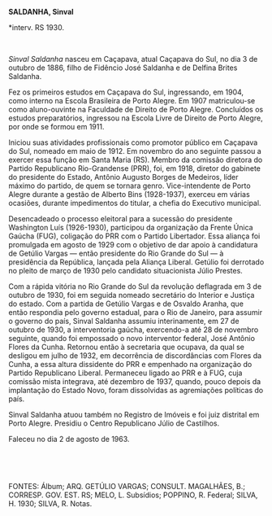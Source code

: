 **SALDANHA, Sinval**

\*interv. RS 1930.

 

*Sinval Saldanha* nasceu em Caçapava, atual Caçapava do Sul, no dia 3 de
outubro de 1886, filho de Fidêncio José Saldanha e de Delfina Brites
Saldanha.

Fez os primeiros estudos em Caçapava do Sul, ingressando, em 1904, como
interno na Escola Brasileira de Porto Alegre. Em 1907 matriculou-se como
aluno-ouvinte na Faculdade de Direito de Porto Alegre. Concluídos os
estudos preparatórios, ingressou na Escola Livre de Direito de Porto
Alegre, por onde se formou em 1911.

Iniciou suas atividades profissionais como promotor público em Caçapava
do Sul, nomeado em maio de 1912. Em novembro do ano seguinte passou a
exercer essa função em Santa Maria (RS). Membro da comissão diretora do
Partido Republicano Rio-Grandense (PRR), foi, em 1918, diretor do
gabinete do presidente do Estado, Antônio Augusto Borges de Medeiros,
líder máximo do partido, de quem se tornara genro. Vice-intendente de
Porto Alegre durante a gestão de Alberto Bins (1928-1937), exerceu em
várias ocasiões, durante impedimentos do titular, a chefia do Executivo
municipal.

Desencadeado o processo eleitoral para a sucessão do presidente
Washington Luís (1926-1930), participou da organização da Frente Única
Gaúcha (FUG), coligação do PRR com o Partido Libertador. Essa aliança
foi promulgada em agosto de 1929 com o objetivo de dar apoio à
candidatura de Getúlio Vargas — então presidente do Rio Grande do Sul —
à presidência da República, lançada pela Aliança Liberal. Getúlio foi
derrotado no pleito de março de 1930 pelo candidato situacionista Júlio
Prestes.

Com a rápida vitória no Rio Grande do Sul da revolução deflagrada em 3
de outubro de 1930, foi em seguida nomeado secretário do Interior e
Justiça do estado. Com a partida de Getúlio Vargas e de Osvaldo Aranha,
que então respondia pelo governo estadual, para o Rio de Janeiro, para
assumir o governo do país, Sinval Saldanha assumiu interinamente, em 27
de outubro de 1930, a interventoria gaúcha, exercendo-a até 28 de
novembro seguinte, quando foi empossado o novo interventor federal, José
Antônio Flores da Cunha. Retornou então à secretaria que ocupava, da
qual se desligou em julho de 1932, em decorrência de discordâncias com
Flores da Cunha, a essa altura dissidente do PRR e empenhado na
organização do Partido Republicano Liberal. Permaneceu ligado ao PRR e à
FUG, cuja comissão mista integrava, até dezembro de 1937, quando, pouco
depois da implantação do Estado Novo, foram dissolvidas as agremiações
políticas do país.

Sinval Saldanha atuou também no Registro de Imóveis e foi juiz distrital
em Porto Alegre. Presidiu o Centro Republicano Júlio de Castilhos.

Faleceu no dia 2 de agosto de 1963.

 

 

FONTES: Álbum; ARQ. GETÚLIO VARGAS; CONSULT. MAGALHÃES, B.; CORRESP.
GOV. EST. RS; MELO, L. Subsídios; POPPINO, R. Federal; SILVA, H. 1930;
SILVA, R. Notas.

 
